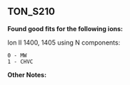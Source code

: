 ## TON_S210
**Found good fits for the following ions:**

Ion II 1400, 1405 using N components:
```
0 - MW
1 - CHVC
```


**Other Notes:**


